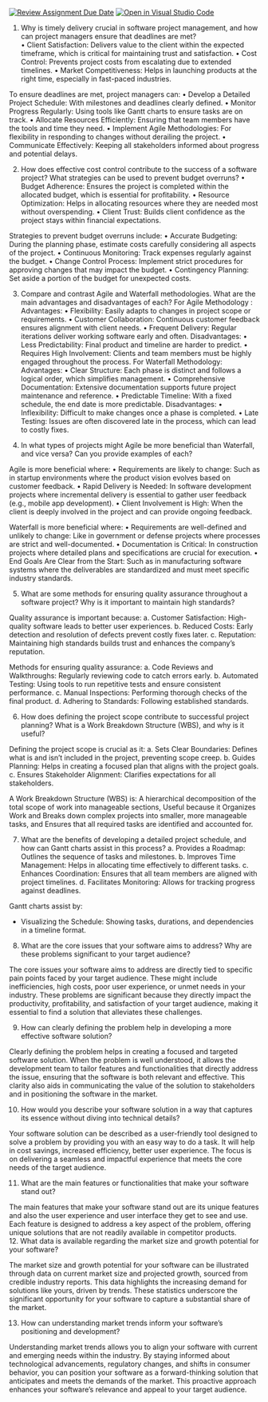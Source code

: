 [![Review Assignment Due Date](https://classroom.github.com/assets/deadline-readme-button-22041afd0340ce965d47ae6ef1cefeee28c7c493a6346c4f15d667ab976d596c.svg)](https://classroom.github.com/a/9pw6JKcu)
[![Open in Visual Studio Code](https://classroom.github.com/assets/open-in-vscode-2e0aaae1b6195c2367325f4f02e2d04e9abb55f0b24a779b69b11b9e10269abc.svg)](https://classroom.github.com/online_ide?assignment_repo_id=15644829&assignment_repo_type=AssignmentRepo)

 1. Why is timely delivery crucial in software project management, and how can project managers ensure that deadlines are met?                                                                                                                                                                                                                                                         
•	Client Satisfaction: Delivers value to the client within the expected timeframe, which is critical for maintaining trust and satisfaction.
•	Cost Control: Prevents project costs from escalating due to extended timelines.
•	Market Competitiveness: Helps in launching products at the right time, especially in fast-paced industries.
                                                                                                                                                                                          
 To ensure deadlines are met, project managers can:
•	Develop a Detailed Project Schedule: With milestones and deadlines clearly defined.
•	Monitor Progress Regularly: Using tools like Gantt charts to ensure tasks are on track.
•	Allocate Resources Efficiently: Ensuring that team members have the tools and time they need.
•	Implement Agile Methodologies: For flexibility in responding to changes without derailing the project.
•	Communicate Effectively: Keeping all stakeholders informed about progress and potential delays.  
                                                                                                                                                                                          
                                                                                                                                                                                          
 2. How does effective cost control contribute to the success of a software project? What strategies can be used to prevent budget overruns?
•	Budget Adherence: Ensures the project is completed within the allocated budget, which is essential for profitability.
•	Resource Optimization: Helps in allocating resources where they are needed most without overspending.
•	Client Trust: Builds client confidence as the project stays within financial expectations.
                                                                                                                                                                                                  
 Strategies to prevent budget overruns include:
•	Accurate Budgeting: During the planning phase, estimate costs carefully considering all aspects of the project.
•	Continuous Monitoring: Track expenses regularly against the budget.
•	Change Control Process: Implement strict procedures for approving changes that may impact the budget.
•	Contingency Planning: Set aside a portion of the budget for unexpected costs.

                                                                                                                                                                                          
 3. Compare and contrast Agile and Waterfall methodologies. What are the main advantages and disadvantages of each?
For Agile Methodology :
Advantages:
•	Flexibility: Easily adapts to changes in project scope or requirements.
•	Customer Collaboration: Continuous customer feedback ensures alignment with client needs.
•	Frequent Delivery: Regular iterations deliver working software early and often.
Disadvantages:
•	Less Predictability: Final product and timeline are harder to predict.
•	Requires High Involvement: Clients and team members must be highly engaged throughout the process.
For Waterfall Methodology:
Advantages:
•	Clear Structure: Each phase is distinct and follows a logical order, which simplifies management.
•	Comprehensive Documentation: Extensive documentation supports future project maintenance and reference.
•	Predictable Timeline: With a fixed schedule, the end date is more predictable.
Disadvantages:
•	Inflexibility: Difficult to make changes once a phase is completed.
•	Late Testing: Issues are often discovered late in the process, which can lead to costly fixes.

                                                                                                                                                                                          
 4. In what types of projects might Agile be more beneficial than Waterfall, and vice versa? Can you provide examples of each?

Agile is more beneficial where:
•	Requirements are likely to change: Such as in startup environments where the product vision evolves based on customer feedback.
•	Rapid Delivery is Needed: In software development projects where incremental delivery is essential to gather user feedback (e.g., mobile app development).
•	Client Involvement is High: When the client is deeply involved in the project and can provide ongoing feedback.



Waterfall is more beneficial where:
•	Requirements are well-defined and unlikely to change: Like in government or defense projects where processes are strict and well-documented.
•	Documentation is Critical: In construction projects where detailed plans and specifications are crucial for execution.
•	End Goals Are Clear from the Start: Such as in manufacturing software systems where the deliverables are standardized and must meet specific industry standards.



 5. What are some methods for ensuring quality assurance throughout a software project? Why is it important to maintain high standards?

Quality assurance is important because:
a.	Customer Satisfaction: High-quality software leads to better user experiences.
b.	Reduced Costs: Early detection and resolution of defects prevent costly fixes later.
c.	Reputation: Maintaining high standards builds trust and enhances the company’s reputation.

                                                                                               
Methods for ensuring quality assurance:
a.	Code Reviews and Walkthroughs: Regularly reviewing code to catch errors early.
b.	Automated Testing: Using tools to run repetitive tests and ensure consistent performance.
c.	Manual Inspections: Performing thorough checks of the final product.
d.	Adhering to Standards: Following established standards.


 6. How does defining the project scope contribute to successful project planning? What is a Work Breakdown Structure (WBS), and why is it useful?

Defining the project scope is crucial as it:
a.	Sets Clear Boundaries: Defines what is and isn’t included in the project, preventing scope creep.
b.	Guides Planning: Helps in creating a focused plan that aligns with the project goals.
c.	Ensures Stakeholder Alignment: Clarifies expectations for all stakeholders.

A Work Breakdown Structure (WBS) is:
A hierarchical decomposition of the total scope of work into manageable sections, Useful because it Organizes Work and Breaks down complex projects into smaller, more manageable tasks, and Ensures that all required tasks are identified and accounted for.
  
 7. What are the benefits of developing a detailed project schedule, and how can Gantt charts assist in this process?
a.	Provides a Roadmap: Outlines the sequence of tasks and milestones.
b.	Improves Time Management: Helps in allocating time effectively to different tasks.
c.	Enhances Coordination: Ensures that all team members are aligned with project timelines.
d.	Facilitates Monitoring: Allows for tracking progress against deadlines.

Gantt charts assist by:
-	Visualizing the Schedule: Showing tasks, durations, and dependencies in a timeline format.


8. What are the core issues that your software aims to address? Why are these problems significant to your target audience?

The core issues your software aims to address are directly tied to specific pain points faced by your target audience. These might include inefficiencies, high costs, poor user experience, or unmet needs in your industry. These problems are significant because they directly impact the productivity, profitability, and satisfaction of your target audience, making it essential to find a solution that alleviates these challenges.

9. How can clearly defining the problem help in developing a more effective software solution?

Clearly defining the problem helps in creating a focused and targeted software solution. When the problem is well understood, it allows the development team to tailor features and functionalities that directly address the issue, ensuring that the software is both relevant and effective. This clarity also aids in communicating the value of the solution to stakeholders and in positioning the software in the market.

10. How would you describe your software solution in a way that captures its essence without diving into technical details?

Your software solution can be described as a user-friendly tool designed to solve a problem by providing you with an easy way to do a task. It will help in cost savings, increased efficiency, better user experience. The focus is on delivering a seamless and impactful experience that meets the core needs of the target audience.

11. What are the main features or functionalities that make your software stand out?

The main features that make your software stand out are its unique features and also the user experience and user interface they get to see and use. Each feature is designed to address a key aspect of the problem, offering unique solutions that are not readily available in competitor products.                                                                                                                                                                                                                                                                                                               
12. What data is available regarding the market size and growth potential for your software?

The market size and growth potential for your software can be illustrated through data on current market size and projected growth, sourced from credible industry reports. This data highlights the increasing demand for solutions like yours, driven by trends. These statistics underscore the significant opportunity for your software to capture a substantial share of the market.

13. How can understanding market trends inform your software’s positioning and development?

Understanding market trends allows you to align your software with current and emerging needs within the industry. By staying informed about technological advancements, regulatory changes, and shifts in consumer behavior, you can position your software as a forward-thinking solution that anticipates and meets the demands of the market. This proactive approach enhances your software’s relevance and appeal to your target audience.

